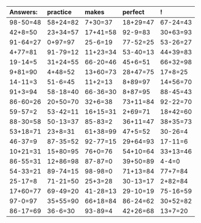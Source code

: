 | Answers: | practice | makes | perfect | ! |
| :--- | :--- | :--- | :--- | :--- |
| 98-50=48 | 58+24=82 | 7+30=37 | 18+29=47 | 67-24=43 | 
| 42+8=50 | 23+34=57 | 17+41=58 | 92-9=83 | 30+63=93 | 
| 91-64=27 | 0+97=97 | 25-6=19 | 77-52=25 | 53-26=27 | 
| 4+77=81 | 91-79=12 | 11+23=34 | 53-40=13 | 44+39=83 | 
| 19-14=5 | 31+24=55 | 66-20=46 | 45+6=51 | 66+32=98 | 
| 9+81=90 | 4+48=52 | 13+60=73 | 28+47=75 | 17+8=25 | 
| 14-11=3 | 51-6=45 | 11+2=13 | 8+89=97 | 14+56=70 | 
| 91+3=94 | 58-18=40 | 66-36=30 | 8+87=95 | 88-45=43 | 
| 86-60=26 | 20+50=70 | 32+6=38 | 73+11=84 | 92-22=70 | 
| 59-57=2 | 53-42=11 | 16+15=31 | 2+69=71 | 18+42=60 | 
| 88-30=58 | 50-13=37 | 85-83=2 | 36+11=47 | 38+35=73 | 
| 53+18=71 | 23+8=31 | 61+38=99 | 47+5=52 | 30-26=4 | 
| 46-37=9 | 87-35=52 | 92-77=15 | 29+64=93 | 17-11=6 | 
| 10+21=31 | 15+80=95 | 76+0=76 | 54+10=64 | 33+13=46 | 
| 86-55=31 | 12+86=98 | 87-87=0 | 39+50=89 | 4-4=0 | 
| 54-33=21 | 89-74=15 | 98-98=0 | 71+13=84 | 77+7=84 | 
| 25-17=8 | 71-21=50 | 25+3=28 | 30-13=17 | 2+82=84 | 
| 17+60=77 | 69-49=20 | 41-28=13 | 29-10=19 | 75-16=59 | 
| 97-0=97 | 35+55=90 | 66+18=84 | 86-24=62 | 30+52=82 | 
| 86-17=69 | 36-6=30 | 93-89=4 | 42+26=68 | 13+7=20 | 
